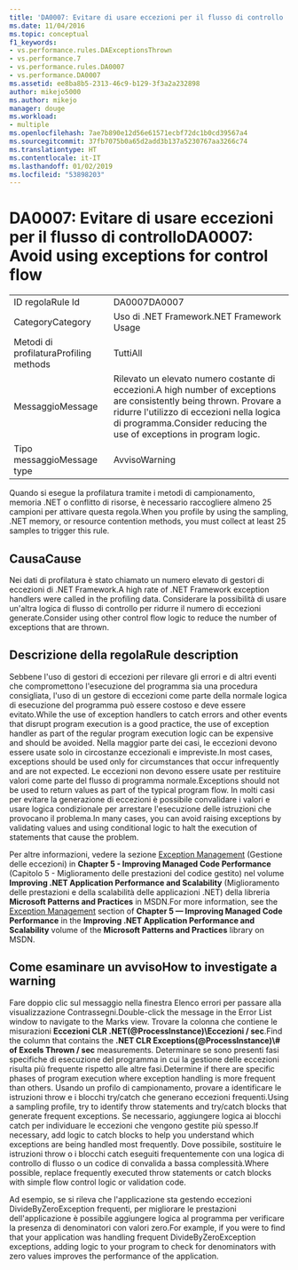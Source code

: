 ```yaml
---
title: 'DA0007: Evitare di usare eccezioni per il flusso di controllo | Microsoft Docs'
ms.date: 11/04/2016
ms.topic: conceptual
f1_keywords:
- vs.performance.rules.DAExceptionsThrown
- vs.performance.7
- vs.performance.rules.DA0007
- vs.performance.DA0007
ms.assetid: ee8ba8b5-2313-46c9-b129-3f3a2a232898
author: mikejo5000
ms.author: mikejo
manager: douge
ms.workload:
- multiple
ms.openlocfilehash: 7ae7b890e12d56e61571ecbf72dc1b0cd39567a4
ms.sourcegitcommit: 37fb7075b0a65d2add3b137a5230767aa3266c74
ms.translationtype: HT
ms.contentlocale: it-IT
ms.lasthandoff: 01/02/2019
ms.locfileid: "53898203"
---
```

# <a name="da0007-avoid-using-exceptions-for-control-flow"></a><span data-ttu-id="ca378-102">DA0007: Evitare di usare eccezioni per il flusso di controllo</span><span class="sxs-lookup"><span data-stu-id="ca378-102">DA0007: Avoid using exceptions for control flow</span></span>

|||  
|-|-|  
|<span data-ttu-id="ca378-103">ID regola</span><span class="sxs-lookup"><span data-stu-id="ca378-103">Rule Id</span></span>|<span data-ttu-id="ca378-104">DA0007</span><span class="sxs-lookup"><span data-stu-id="ca378-104">DA0007</span></span>|  
|<span data-ttu-id="ca378-105">Category</span><span class="sxs-lookup"><span data-stu-id="ca378-105">Category</span></span>|<span data-ttu-id="ca378-106">Uso di .NET Framework</span><span class="sxs-lookup"><span data-stu-id="ca378-106">.NET Framework Usage</span></span>|  
|<span data-ttu-id="ca378-107">Metodi di profilatura</span><span class="sxs-lookup"><span data-stu-id="ca378-107">Profiling methods</span></span>|<span data-ttu-id="ca378-108">Tutti</span><span class="sxs-lookup"><span data-stu-id="ca378-108">All</span></span>|  
|<span data-ttu-id="ca378-109">Messaggio</span><span class="sxs-lookup"><span data-stu-id="ca378-109">Message</span></span>|<span data-ttu-id="ca378-110">Rilevato un elevato numero costante di eccezioni.</span><span class="sxs-lookup"><span data-stu-id="ca378-110">A high number of exceptions are consistently being thrown.</span></span> <span data-ttu-id="ca378-111">Provare a ridurre l'utilizzo di eccezioni nella logica di programma.</span><span class="sxs-lookup"><span data-stu-id="ca378-111">Consider reducing the use of exceptions in program logic.</span></span>|  
|<span data-ttu-id="ca378-112">Tipo messaggio</span><span class="sxs-lookup"><span data-stu-id="ca378-112">Message type</span></span>|<span data-ttu-id="ca378-113">Avviso</span><span class="sxs-lookup"><span data-stu-id="ca378-113">Warning</span></span>|  

 <span data-ttu-id="ca378-114">Quando si esegue la profilatura tramite i metodi di campionamento, memoria .NET o conflitto di risorse, è necessario raccogliere almeno 25 campioni per attivare questa regola.</span><span class="sxs-lookup"><span data-stu-id="ca378-114">When you profile by using the sampling, .NET memory, or resource contention methods, you must collect at least 25 samples to trigger this rule.</span></span>  

## <a name="cause"></a><span data-ttu-id="ca378-115">Causa</span><span class="sxs-lookup"><span data-stu-id="ca378-115">Cause</span></span>  
 <span data-ttu-id="ca378-116">Nei dati di profilatura è stato chiamato un numero elevato di gestori di eccezioni di .NET Framework.</span><span class="sxs-lookup"><span data-stu-id="ca378-116">A high rate of .NET Framework exception handlers were called in the profiling data.</span></span> <span data-ttu-id="ca378-117">Considerare la possibilità di usare un'altra logica di flusso di controllo per ridurre il numero di eccezioni generate.</span><span class="sxs-lookup"><span data-stu-id="ca378-117">Consider using other control flow logic to reduce the number of exceptions that are thrown.</span></span>  

## <a name="rule-description"></a><span data-ttu-id="ca378-118">Descrizione della regola</span><span class="sxs-lookup"><span data-stu-id="ca378-118">Rule description</span></span>  
 <span data-ttu-id="ca378-119">Sebbene l'uso di gestori di eccezioni per rilevare gli errori e di altri eventi che compromettono l'esecuzione del programma sia una procedura consigliata, l'uso di un gestore di eccezioni come parte della normale logica di esecuzione del programma può essere costoso e deve essere evitato.</span><span class="sxs-lookup"><span data-stu-id="ca378-119">While the use of exception handlers to catch errors and other events that disrupt program execution is a good practice, the use of exception handler as part of the regular program execution logic can be expensive and should be avoided.</span></span> <span data-ttu-id="ca378-120">Nella maggior parte dei casi, le eccezioni devono essere usate solo in circostanze eccezionali e impreviste.</span><span class="sxs-lookup"><span data-stu-id="ca378-120">In most cases, exceptions should be used only for circumstances that occur infrequently and are not expected.</span></span> <span data-ttu-id="ca378-121">Le eccezioni non devono essere usate per restituire valori come parte del flusso di programma normale.</span><span class="sxs-lookup"><span data-stu-id="ca378-121">Exceptions should not be used to return values as part of the typical program flow.</span></span> <span data-ttu-id="ca378-122">In molti casi per evitare la generazione di eccezioni è possibile convalidare i valori e usare logica condizionale per arrestare l'esecuzione delle istruzioni che provocano il problema.</span><span class="sxs-lookup"><span data-stu-id="ca378-122">In many cases, you can avoid raising exceptions by validating values and using conditional logic to halt the execution of statements that cause the problem.</span></span>  

 <span data-ttu-id="ca378-123">Per altre informazioni, vedere la sezione [Exception Management](http://go.microsoft.com/fwlink/?LinkID=177825) (Gestione delle eccezioni) in **Chapter 5 - Improving Managed Code Performance** (Capitolo 5 - Miglioramento delle prestazioni del codice gestito) nel volume **Improving .NET Application Performance and Scalability** (Miglioramento delle prestazioni e della scalabilità delle applicazioni .NET) della libreria **Microsoft Patterns and Practices** in MSDN.</span><span class="sxs-lookup"><span data-stu-id="ca378-123">For more information, see the [Exception Management](http://go.microsoft.com/fwlink/?LinkID=177825) section of **Chapter 5 — Improving Managed Code Performance** in the **Improving .NET Application Performance and Scalability** volume of the **Microsoft Patterns and Practices** library on MSDN.</span></span>  

## <a name="how-to-investigate-a-warning"></a><span data-ttu-id="ca378-124">Come esaminare un avviso</span><span class="sxs-lookup"><span data-stu-id="ca378-124">How to investigate a warning</span></span>  
 <span data-ttu-id="ca378-125">Fare doppio clic sul messaggio nella finestra Elenco errori per passare alla visualizzazione Contrassegni.</span><span class="sxs-lookup"><span data-stu-id="ca378-125">Double-click the message in the Error List window to navigate to the Marks view.</span></span> <span data-ttu-id="ca378-126">Trovare la colonna che contiene le misurazioni **Eccezioni CLR .NET(@ProcessInstance)\\Eccezioni / sec**.</span><span class="sxs-lookup"><span data-stu-id="ca378-126">Find the column that contains the **.NET CLR Exceptions(@ProcessInstance)\\# of Excels Thrown / sec** measurements.</span></span> <span data-ttu-id="ca378-127">Determinare se sono presenti fasi specifiche di esecuzione del programma in cui la gestione delle eccezioni risulta più frequente rispetto alle altre fasi.</span><span class="sxs-lookup"><span data-stu-id="ca378-127">Determine if there are specific phases of program execution where exception handling is more frequent than others.</span></span> <span data-ttu-id="ca378-128">Usando un profilo di campionamento, provare a identificare le istruzioni throw e i blocchi try/catch che generano eccezioni frequenti.</span><span class="sxs-lookup"><span data-stu-id="ca378-128">Using a sampling profile, try to identify throw statements and try/catch blocks that generate frequent exceptions.</span></span> <span data-ttu-id="ca378-129">Se necessario, aggiungere logica ai blocchi catch per individuare le eccezioni che vengono gestite più spesso.</span><span class="sxs-lookup"><span data-stu-id="ca378-129">If necessary, add logic to catch blocks to help you understand which exceptions are being handled most frequently.</span></span> <span data-ttu-id="ca378-130">Dove possibile, sostituire le istruzioni throw o i blocchi catch eseguiti frequentemente con una logica di controllo di flusso o un codice di convalida a bassa complessità.</span><span class="sxs-lookup"><span data-stu-id="ca378-130">Where possible, replace frequently executed throw statements or catch blocks with simple flow control logic or validation code.</span></span>  

 <span data-ttu-id="ca378-131">Ad esempio, se si rileva che l'applicazione sta gestendo eccezioni DivideByZeroException frequenti, per migliorare le prestazioni dell'applicazione è possibile aggiungere logica al programma per verificare la presenza di denominatori con valori zero.</span><span class="sxs-lookup"><span data-stu-id="ca378-131">For example, if you were to find that your application was handling frequent DivideByZeroException exceptions, adding logic to your program to check for denominators with zero values improves the performance of the application.</span></span>